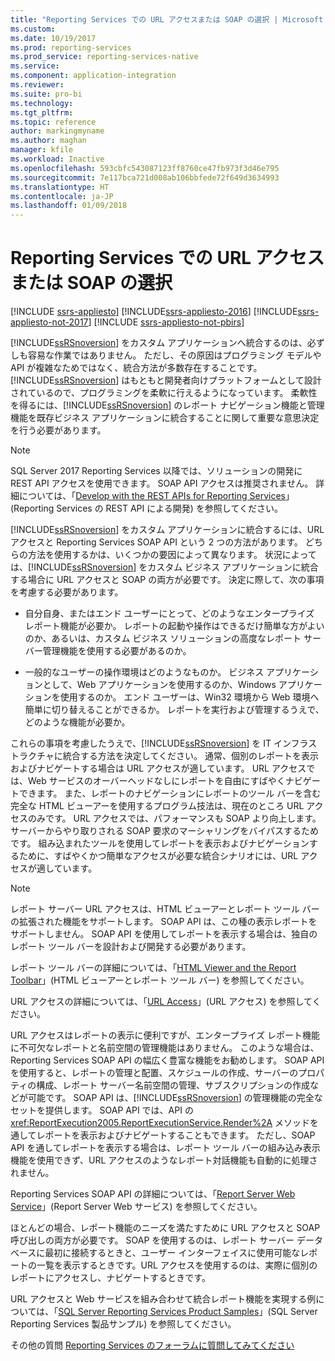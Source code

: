 ```yaml
---
title: "Reporting Services での URL アクセスまたは SOAP の選択 | Microsoft Docs"
ms.custom: 
ms.date: 10/19/2017
ms.prod: reporting-services
ms.prod_service: reporting-services-native
ms.service: 
ms.component: application-integration
ms.reviewer: 
ms.suite: pro-bi
ms.technology: 
ms.tgt_pltfrm: 
ms.topic: reference
author: markingmyname
ms.author: maghan
manager: kfile
ms.workload: Inactive
ms.openlocfilehash: 593cbfc543087123ff8760ce47fb973f3d46e795
ms.sourcegitcommit: 7e117bca721d008ab106bbfede72f649d3634993
ms.translationtype: HT
ms.contentlocale: ja-JP
ms.lasthandoff: 01/09/2018
---
```

# <a name="choosing-between-url-access-and-soap-in-reporting-services"></a>Reporting Services での URL アクセスまたは SOAP の選択

[!INCLUDE [ssrs-appliesto](../../includes/ssrs-appliesto.md)] [!INCLUDE[ssrs-appliesto-2016](../../includes/ssrs-appliesto-2016.md)] [!INCLUDE[ssrs-appliesto-not-2017](../../includes/ssrs-appliesto-not-2017.md)] [!INCLUDE [ssrs-appliesto-not-pbirs](../../includes/ssrs-appliesto-not-pbirs.md)]

[!INCLUDE[ssRSnoversion](../../includes/ssrsnoversion-md.md)] をカスタム アプリケーションへ統合するのは、必ずしも容易な作業ではありません。 ただし、その原因はプログラミング モデルや API が複雑なためではなく、統合方法が多数存在することです。 [!INCLUDE[ssRSnoversion](../../includes/ssrsnoversion-md.md)] はもともと開発者向けプラットフォームとして設計されているので、プログラミングを柔軟に行えるようになっています。 柔軟性を得るには、[!INCLUDE[ssRSnoversion](../../includes/ssrsnoversion-md.md)] のレポート ナビゲーション機能と管理機能を既存ビジネス アプリケーションに統合することに関して重要な意思決定を行う必要があります。

> [!NOTE]
> SQL Server 2017 Reporting Services 以降では、ソリューションの開発に REST API アクセスを使用できます。 SOAP API アクセスは推奨されません。 詳細については、「[Develop with the REST APIs for Reporting Services](../developer/rest-api.md)」 (Reporting Services の REST API による開発) を参照してください。
  
 [!INCLUDE[ssRSnoversion](../../includes/ssrsnoversion-md.md)] をカスタム アプリケーションに統合するには、URL アクセスと Reporting Services SOAP API という 2 つの方法があります。 どちらの方法を使用するかは、いくつかの要因によって異なります。 状況によっては、[!INCLUDE[ssRSnoversion](../../includes/ssrsnoversion-md.md)] をカスタム ビジネス アプリケーションに統合する場合に URL アクセスと SOAP の両方が必要です。 決定に際して、次の事項を考慮する必要があります。  
  
-   自分自身、またはエンド ユーザーにとって、どのようなエンタープライズ レポート機能が必要か。 レポートの起動や操作はできるだけ簡単な方がよいのか、あるいは、カスタム ビジネス ソリューションの高度なレポート サーバー管理機能を使用する必要があるのか。  
  
-   一般的なユーザーの操作環境はどのようなものか。 ビジネス アプリケーションとして、Web アプリケーションを使用するのか、Windows アプリケーションを使用するのか。 エンド ユーザーは、Win32 環境から Web 環境へ簡単に切り替えることができるか。 レポートを実行および管理するうえで、どのような機能が必要か。  
  
 これらの事項を考慮したうえで、[!INCLUDE[ssRSnoversion](../../includes/ssrsnoversion-md.md)] を IT インフラストラクチャに統合する方法を決定してください。 通常、個別のレポートを表示およびナビゲートする場合は URL アクセスが適しています。 URL アクセスでは、Web サービスのオーバーヘッドなしにレポートを自由にすばやくナビゲートできます。 また、レポートのナビゲーションにレポートのツール バーを含む完全な HTML ビューアーを使用するプログラム技法は、現在のところ URL アクセスのみです。 URL アクセスでは、パフォーマンスも SOAP より向上します。サーバーからやり取りされる SOAP 要求のマーシャリングをバイパスするためです。 組み込まれたツールを使用してレポートを表示およびナビゲーションするために、すばやくかつ簡単なアクセスが必要な統合シナリオには、URL アクセスが適しています。  
  
> [!NOTE]  
> レポート サーバー URL アクセスは、HTML ビューアーとレポート ツール バーの拡張された機能をサポートします。 SOAP API は、この種の表示レポートをサポートしません。 SOAP API を使用してレポートを表示する場合は、独自のレポート ツール バーを設計および開発する必要があります。
  
 レポート ツール バーの詳細については、「[HTML Viewer and the Report Toolbar](../../reporting-services/html-viewer-and-the-report-toolbar.md)」(HTML ビューアーとレポート ツール バー) を参照してください。  
  
 URL アクセスの詳細については、「[URL Access](../../reporting-services/url-access-ssrs.md)」(URL アクセス) を参照してください。  
  
 URL アクセスはレポートの表示に便利ですが、エンタープライズ レポート機能に不可欠なレポートと名前空間の管理機能はありません。 このような場合は、Reporting Services SOAP API の幅広く豊富な機能をお勧めします。 SOAP API を使用すると、レポートの管理と配置、スケジュールの作成、サーバーのプロパティの構成、レポート サーバー名前空間の管理、サブスクリプションの作成などが可能です。 SOAP API は、[!INCLUDE[ssRSnoversion](../../includes/ssrsnoversion-md.md)] の管理機能の完全なセットを提供します。 SOAP API では、API の <xref:ReportExecution2005.ReportExecutionService.Render%2A> メソッドを通してレポートを表示およびナビゲートすることもできます。 ただし、SOAP API を通してレポートを表示する場合は、レポート ツール バーの組み込み表示機能を使用できず、URL アクセスのようなレポート対話機能も自動的に処理されません。  
  
 Reporting Services SOAP API の詳細については、「[Report Server Web Service](../../reporting-services/report-server-web-service/report-server-web-service.md)」(Report Server Web サービス) を参照してください。  
  
 ほとんどの場合、レポート機能のニーズを満たすために URL アクセスと SOAP 呼び出しの両方が必要です。 SOAP を使用するのは、レポート サーバー データベースに最初に接続するときと、ユーザー インターフェイスに使用可能なレポートの一覧を表示するときです。URL アクセスを使用するのは、実際に個別のレポートにアクセスし、ナビゲートするときです。  
  
 URL アクセスと Web サービスを組み合わせて統合レポート機能を実現する例については、「[SQL Server Reporting Services Product Samples](http://go.microsoft.com/fwlink/?LinkId=177889)」(SQL Server Reporting Services 製品サンプル) を参照してください。

その他の質問 [Reporting Services のフォーラムに質問してみてください](http://go.microsoft.com/fwlink/?LinkId=620231)
